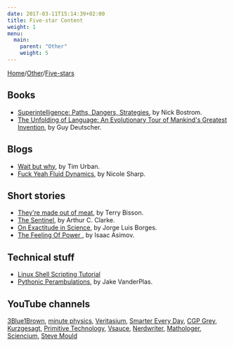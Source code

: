 ```yaml
---
date: 2017-03-11T15:14:39+02:00
title: Five-star Content
weight: 1
menu:
  main:
    parent: "Other"
    weight: 5
---
```


[Home](/)/[Other](/other/)/[Five-stars](/other/five-stars/)

## Books
* <a href="https://en.wikipedia.org/wiki/Superintelligence:_Paths,_Dangers,_Strategies" target="_blank">Superintelligence: Paths, Dangers, Strategies</a>, by Nick Bostrom.
* <a href="https://www.amazon.com/Unfolding-Language-Evolutionary-Mankinds-Invention/dp/0805080120" target="_blank">The Unfolding of Language: An Evolutionary Tour of Mankind's Greatest Invention</a>, by Guy Deutscher.

## Blogs
* <a href="http://waitbutwhy.com/" target="_blank">Wait but why</a>, by Tim Urban.
* <a href="http://fuckyeahfluiddynamics.tumblr.com/about" target="_blank">Fuck Yeah Fluid Dynamics</a>, by Nicole Sharp.

## Short stories
* <a href="http://www.terrybisson.com/page6/page6.html" target="_blank">They're made out of meat</a>, by Terry Bisson.
* <a href="http://future-lives.com/wp-content/uploads/2014/09/TheSentinel.pdf" target="_blank">The Sentinel</a>, by Arthur C. Clarke.
* <a href="https://kwarc.info/teaching/TDM/Borges.pdf" target="_blank">On Exactitude in Science</a>, by Jorge Luis Borges.
* <a href="https://urbigenous.net/library/power.html" target="_blank">The Feeling Of Power
</a>, by Isaac Asimov.

## Technical stuff
* <a href="https://bash.cyberciti.biz/guide/Main_Page" target="_blank">Linux Shell Scripting Tutorial</a>
* <a href="https://jakevdp.github.io/" target="_blank">Pythonic Perambulations</a>, by Jake VanderPlas.

## YouTube channels
<a href="https://www.youtube.com/channel/UCYO_jab_esuFRV4b17AJtAw" target="_blank">3Blue1Brown</a>,
<a href="https://www.youtube.com/user/minutephysics" target="_blank">minute physics</a>,
<a href="https://www.youtube.com/user/1veritasium" target="_blank">Veritasium</a>,
<a href="https://www.youtube.com/user/destinws2" target="_blank">Smarter Every Day</a>,
<a href="https://www.youtube.com/user/CGPGrey" target="_blank">CGP Grey</a>,
<a href="https://www.youtube.com/user/Kurzgesagt" target="_blank">Kurzgesagt</a>,
<a href="https://www.youtube.com/channel/UCAL3JXZSzSm8AlZyD3nQdBA" target="_blank">Primitive Technology</a>,
<a href="https://www.youtube.com/user/Vsauce" target="_blank">Vsauce</a>,
<a href="https://www.youtube.com/channel/UCJkMlOu7faDgqh4PfzbpLdg" target="_blank">Nerdwriter</a>,
<a href="https://www.youtube.com/channel/UC1_uAIS3r8Vu6JjXWvastJg" target="_blank">Mathologer</a>,
<a href="https://www.youtube.com/channel/UCGRB1ZjIqAiaGwt-XLq9CnA" target="_blank">Sciencium</a>,
<a href="https://www.youtube.com/channel/UCEIwxahdLz7bap-VDs9h35A" target="_blank">Steve Mould</a>